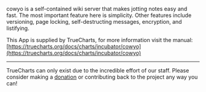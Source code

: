 cowyo is a self-contained wiki server that makes jotting notes easy and fast. The most important feature here is simplicity. Other features include versioning, page locking, self-destructing messages, encryption, and listifying.

This App is supplied by TrueCharts, for more information visit the manual: [https://truecharts.org/docs/charts/incubator/cowyo](https://truecharts.org/docs/charts/incubator/cowyo)

---

TrueCharts can only exist due to the incredible effort of our staff.
Please consider making a [donation](https://truecharts.org/docs/about/sponsor) or contributing back to the project any way you can!
